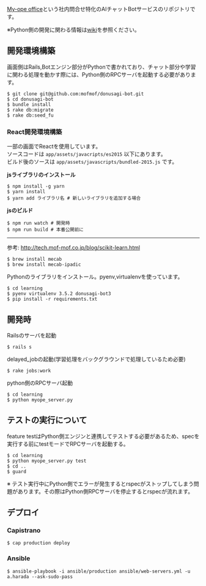 [My-ope office](http://www.my-ope.net/)という社内問合せ特化のAIチャットBotサービスのリポジトリです。

※Python側の開発に関わる情報は[wiki](https://github.com/mofmof/donusagi-bot/wiki/Python%E5%81%B4%E3%81%AE%E9%96%8B%E7%99%BA%E3%81%AB%E9%96%A2%E3%82%8F%E3%82%8B%E6%83%85%E5%A0%B1)を参照ください。

## 開発環境構築
画面側はRails,Botエンジン部分がPythonで書かれており、チャット部分や学習に関わる処理を動かす際には、Python側のRPCサーバを起動する必要があります。

```
$ git clone git@github.com:mofmof/donusagi-bot.git
$ cd donusagi-bot
$ bundle install
$ rake db:migrate
$ rake db:seed_fu
```

### React開発環境構築

一部の画面でReactを使用しています。  
ソースコードは `app/assets/javacripts/es2015` 以下にあります。  
ビルド後のソースは `app/assets/javascripts/bundled-2015.js` です。

__jsライブラリのインストール__

```
$ npm install -g yarn
$ yarn install
$ yarn add ライブラリ名 # 新しいライブラリを追加する場合
```

__jsのビルド__

```
$ npm run watch # 開発時
$ npm run build # 本番公開前に
```

---

参考: http://tech.mof-mof.co.jp/blog/scikit-learn.html

```
$ brew install mecab
$ brew install mecab-ipadic
```


Pythonのライブラリをインストール。pyenv,virtualenvを使っています。

```
$ cd learning
$ pyenv virtualenv 3.5.2 donusagi-bot3
$ pip install -r requirements.txt
```

## 開発時

Railsのサーバを起動

```
$ rails s
```

delayed_jobの起動(学習処理をバックグラウンドで処理しているため必要)

```
$ rake jobs:work
```

python側のRPCサーバ起動

```
$ cd learning
$ python myope_server.py
```

## テストの実行について

feature testはPython側エンジンと連携してテストする必要があるため、specを実行する前にtestモードでRPCサーバを起動する。

```
$ cd learning
$ python myope_server.py test
$ cd ..
$ guard
```

※ テスト実行中にPython側でエラーが発生するとrspecがストップしてしまう問題があります。その際はPython側RPCサーバを停止するとrspecが流れます。

## デプロイ
### Capistrano

```
$ cap production deploy
```

### Ansible

```
$ ansible-playbook -i ansible/production ansible/web-servers.yml -u a.harada --ask-sudo-pass
```

